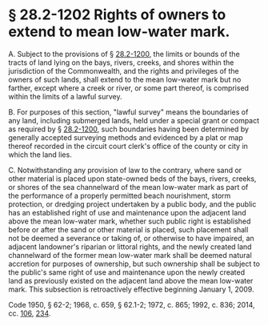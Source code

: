 # § 28.2-1202 Rights of owners to extend to mean low-water mark.

<p>A. Subject to the provisions of § <a href='http://law.lis.virginia.gov/vacode/28.2-1200/'>28.2-1200</a>, the limits or bounds of the tracts of land lying on the bays, rivers, creeks, and shores within the jurisdiction of the Commonwealth, and the rights and privileges of the owners of such lands, shall extend to the mean low-water mark but no farther, except where a creek or river, or some part thereof, is comprised within the limits of a lawful survey.</p><p>B. For purposes of this section, "lawful survey" means the boundaries of any land, including submerged lands, held under a special grant or compact as required by § <a href='http://law.lis.virginia.gov/vacode/28.2-1200/'>28.2-1200</a>, such boundaries having been determined by generally accepted surveying methods and evidenced by a plat or map thereof recorded in the circuit court clerk's office of the county or city in which the land lies.</p><p>C. Notwithstanding any provision of law to the contrary, where sand or other material is placed upon state-owned beds of the bays, rivers, creeks, or shores of the sea channelward of the mean low-water mark as part of the performance of a properly permitted beach nourishment, storm protection, or dredging project undertaken by a public body, and the public has an established right of use and maintenance upon the adjacent land above the mean low-water mark, whether such public right is established before or after the sand or other material is placed, such placement shall not be deemed a severance or taking of, or otherwise to have impaired, an adjacent landowner's riparian or littoral rights, and the newly created land channelward of the former mean low-water mark shall be deemed natural accretion for purposes of ownership, but such ownership shall be subject to the public's same right of use and maintenance upon the newly created land as previously existed on the adjacent land above the mean low-water mark. This subsection is retroactively effective beginning January 1, 2009.</p><p>Code 1950, § 62-2; 1968, c. 659, § 62.1-2; 1972, c. 865; 1992, c. 836; 2014, cc. <a href='http://lis.virginia.gov/cgi-bin/legp604.exe?141+ful+CHAP0106'>106</a>, <a href='http://lis.virginia.gov/cgi-bin/legp604.exe?141+ful+CHAP0234'>234</a>.</p>
